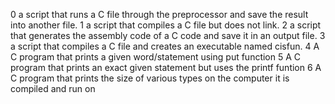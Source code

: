 0 a script that runs a C file through the preprocessor and save the result into another file.
1 a script that compiles a C file but does not link.
2 a script that generates the assembly code of a C code and save it in an output file.
3 a script that compiles a C file and creates an executable named cisfun.
4 A C program that prints a given word/statement using put function
5 A C program that prints an exact given statement but uses the printf funtion
6 A C program that prints the size of various types on the computer it is compiled and run on
